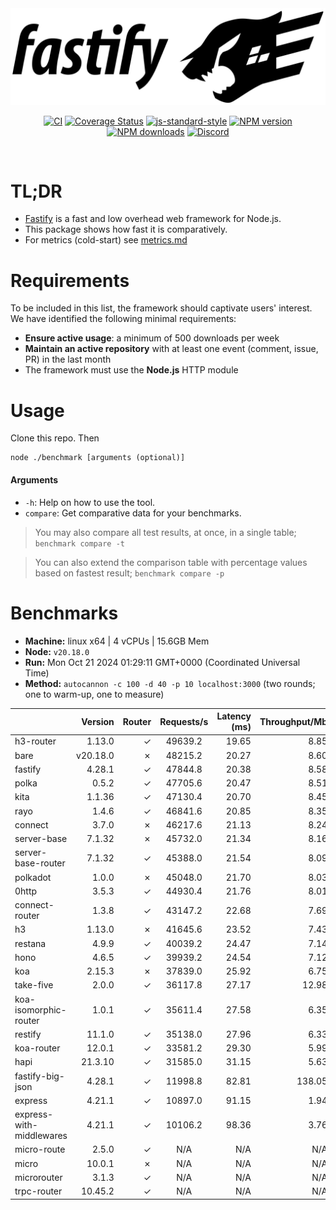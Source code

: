 <div align="center">
  <img src="https://github.com/fastify/graphics/raw/HEAD/fastify-landscape-outlined.svg" width="650" height="auto"/>
</div>

<div align="center">

[![CI](https://github.com/fastify/fastify/workflows/ci/badge.svg)](https://github.com/fastify/fastify/actions/workflows/ci.yml)
[![Coverage Status](https://coveralls.io/repos/github/fastify/fastify/badge.svg?branch=master)](https://coveralls.io/github/fastify/fastify?branch=master)
[![js-standard-style](https://img.shields.io/badge/code%20style-standard-brightgreen.svg?style=flat)](http://standardjs.com/)
[![NPM version](https://img.shields.io/npm/v/fastify.svg?style=flat)](https://www.npmjs.com/package/fastify)
[![NPM downloads](https://img.shields.io/npm/dm/fastify.svg?style=flat)](https://www.npmjs.com/package/fastify) [![Discord](https://img.shields.io/discord/725613461949906985)](https://discord.gg/fastify)

</div>
<br />

# TL;DR

* [Fastify](https://github.com/fastify/fastify) is a fast and low overhead web framework for Node.js.
* This package shows how fast it is comparatively.
* For metrics (cold-start) see [metrics.md](./METRICS.md)

# Requirements

To be included in this list, the framework should captivate users' interest. We have identified the following minimal requirements:
- **Ensure active usage**: a minimum of 500 downloads per week
- **Maintain an active repository** with at least one event (comment, issue, PR) in the last month
- The framework must use the **Node.js** HTTP module

# Usage

Clone this repo. Then 

```
node ./benchmark [arguments (optional)]
```

#### Arguments

* `-h`: Help on how to use the tool.
* `compare`: Get comparative data for your benchmarks.

> You may also compare all test results, at once, in a single table; `benchmark compare -t`

> You can also extend the comparison table with percentage values based on fastest result; `benchmark compare -p`
# Benchmarks

* __Machine:__ linux x64 | 4 vCPUs | 15.6GB Mem
* __Node:__ `v20.18.0`
* __Run:__ Mon Oct 21 2024 01:29:11 GMT+0000 (Coordinated Universal Time)
* __Method:__ `autocannon -c 100 -d 40 -p 10 localhost:3000` (two rounds; one to warm-up, one to measure)

|                          | Version  | Router | Requests/s | Latency (ms) | Throughput/Mb |
| :--                      | --:      | --:    | :-:        | --:          | --:           |
| h3-router                | 1.13.0   | ✓      | 49639.2    | 19.65        | 8.85          |
| bare                     | v20.18.0 | ✗      | 48215.2    | 20.27        | 8.60          |
| fastify                  | 4.28.1   | ✓      | 47844.8    | 20.38        | 8.58          |
| polka                    | 0.5.2    | ✓      | 47705.6    | 20.47        | 8.51          |
| kita                     | 1.1.36   | ✓      | 47130.4    | 20.70        | 8.45          |
| rayo                     | 1.4.6    | ✓      | 46841.6    | 20.85        | 8.35          |
| connect                  | 3.7.0    | ✗      | 46217.6    | 21.13        | 8.24          |
| server-base              | 7.1.32   | ✗      | 45732.0    | 21.34        | 8.16          |
| server-base-router       | 7.1.32   | ✓      | 45388.0    | 21.54        | 8.09          |
| polkadot                 | 1.0.0    | ✗      | 45048.0    | 21.70        | 8.03          |
| 0http                    | 3.5.3    | ✓      | 44930.4    | 21.76        | 8.01          |
| connect-router           | 1.3.8    | ✓      | 43147.2    | 22.68        | 7.69          |
| h3                       | 1.13.0   | ✗      | 41645.6    | 23.52        | 7.43          |
| restana                  | 4.9.9    | ✓      | 40039.2    | 24.47        | 7.14          |
| hono                     | 4.6.5    | ✓      | 39939.2    | 24.54        | 7.12          |
| koa                      | 2.15.3   | ✗      | 37839.0    | 25.92        | 6.75          |
| take-five                | 2.0.0    | ✓      | 36117.8    | 27.17        | 12.98         |
| koa-isomorphic-router    | 1.0.1    | ✓      | 35611.4    | 27.58        | 6.35          |
| restify                  | 11.1.0   | ✓      | 35138.0    | 27.96        | 6.33          |
| koa-router               | 12.0.1   | ✓      | 33581.2    | 29.30        | 5.99          |
| hapi                     | 21.3.10  | ✓      | 31585.0    | 31.15        | 5.63          |
| fastify-big-json         | 4.28.1   | ✓      | 11998.8    | 82.81        | 138.05        |
| express                  | 4.21.1   | ✓      | 10897.0    | 91.15        | 1.94          |
| express-with-middlewares | 4.21.1   | ✓      | 10106.2    | 98.36        | 3.76          |
| micro-route              | 2.5.0    | ✓      | N/A        | N/A          | N/A           |
| micro                    | 10.0.1   | ✗      | N/A        | N/A          | N/A           |
| microrouter              | 3.1.3    | ✓      | N/A        | N/A          | N/A           |
| trpc-router              | 10.45.2  | ✓      | N/A        | N/A          | N/A           |
